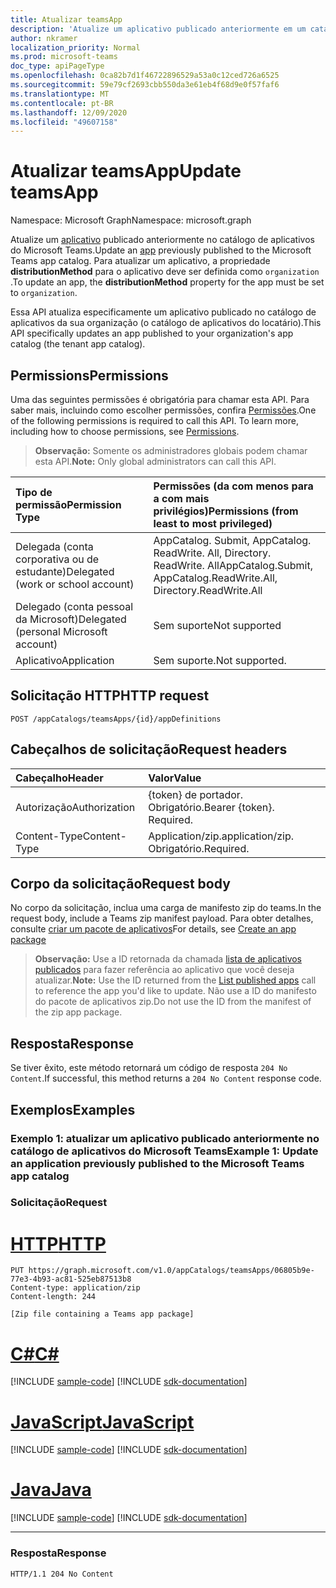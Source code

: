 ```yaml
---
title: Atualizar teamsApp
description: 'Atualize um aplicativo publicado anteriormente em um catálogo de aplicativos do teams. '
author: nkramer
localization_priority: Normal
ms.prod: microsoft-teams
doc_type: apiPageType
ms.openlocfilehash: 0ca82b7d1f46722896529a53a0c12ced726a6525
ms.sourcegitcommit: 59e79cf2693cbb550da3e61eb4f68d9e0f57faf6
ms.translationtype: MT
ms.contentlocale: pt-BR
ms.lasthandoff: 12/09/2020
ms.locfileid: "49607158"
---
```

# <a name="update-teamsapp"></a><span data-ttu-id="082a6-103">Atualizar teamsApp</span><span class="sxs-lookup"><span data-stu-id="082a6-103">Update teamsApp</span></span>

<span data-ttu-id="082a6-104">Namespace: Microsoft Graph</span><span class="sxs-lookup"><span data-stu-id="082a6-104">Namespace: microsoft.graph</span></span>

<span data-ttu-id="082a6-105">Atualize um [aplicativo](../resources/teamsapp.md) publicado anteriormente no catálogo de aplicativos do Microsoft Teams.</span><span class="sxs-lookup"><span data-stu-id="082a6-105">Update an [app](../resources/teamsapp.md) previously published to the Microsoft Teams app catalog.</span></span> <span data-ttu-id="082a6-106">Para atualizar um aplicativo, a propriedade **distributionMethod** para o aplicativo deve ser definida como `organization` .</span><span class="sxs-lookup"><span data-stu-id="082a6-106">To update an app, the **distributionMethod** property for the app must be set to `organization`.</span></span>

<span data-ttu-id="082a6-107">Essa API atualiza especificamente um aplicativo publicado no catálogo de aplicativos da sua organização (o catálogo de aplicativos do locatário).</span><span class="sxs-lookup"><span data-stu-id="082a6-107">This API specifically updates an app published to your organization's app catalog (the tenant app catalog).</span></span>

## <a name="permissions"></a><span data-ttu-id="082a6-108">Permissions</span><span class="sxs-lookup"><span data-stu-id="082a6-108">Permissions</span></span>

<span data-ttu-id="082a6-p102">Uma das seguintes permissões é obrigatória para chamar esta API. Para saber mais, incluindo como escolher permissões, confira [Permissões](/graph/permissions-reference).</span><span class="sxs-lookup"><span data-stu-id="082a6-p102">One of the following permissions is required to call this API. To learn more, including how to choose permissions, see [Permissions](/graph/permissions-reference).</span></span>

><span data-ttu-id="082a6-111">**Observação:** Somente os administradores globais podem chamar esta API.</span><span class="sxs-lookup"><span data-stu-id="082a6-111">**Note:** Only global administrators can call this API.</span></span>

| <span data-ttu-id="082a6-112">Tipo de permissão</span><span class="sxs-lookup"><span data-stu-id="082a6-112">Permission Type</span></span>                        | <span data-ttu-id="082a6-113">Permissões (da com menos para a com mais privilégios)</span><span class="sxs-lookup"><span data-stu-id="082a6-113">Permissions (from least to most privileged)</span></span>|
|:----------------------------------     |:-------------|
| <span data-ttu-id="082a6-114">Delegada (conta corporativa ou de estudante)</span><span class="sxs-lookup"><span data-stu-id="082a6-114">Delegated (work or school account)</span></span>     | <span data-ttu-id="082a6-115">AppCatalog. Submit, AppCatalog. ReadWrite. All, Directory. ReadWrite. All</span><span class="sxs-lookup"><span data-stu-id="082a6-115">AppCatalog.Submit, AppCatalog.ReadWrite.All, Directory.ReadWrite.All</span></span> |
| <span data-ttu-id="082a6-116">Delegado (conta pessoal da Microsoft)</span><span class="sxs-lookup"><span data-stu-id="082a6-116">Delegated (personal Microsoft account)</span></span> | <span data-ttu-id="082a6-117">Sem suporte</span><span class="sxs-lookup"><span data-stu-id="082a6-117">Not supported</span></span>|
| <span data-ttu-id="082a6-118">Aplicativo</span><span class="sxs-lookup"><span data-stu-id="082a6-118">Application</span></span>                            | <span data-ttu-id="082a6-119">Sem suporte.</span><span class="sxs-lookup"><span data-stu-id="082a6-119">Not supported.</span></span> |

## <a name="http-request"></a><span data-ttu-id="082a6-120">Solicitação HTTP</span><span class="sxs-lookup"><span data-stu-id="082a6-120">HTTP request</span></span>

<!-- { "blockType": "ignored" } -->

```http
POST /appCatalogs/teamsApps/{id}/appDefinitions
```

## <a name="request-headers"></a><span data-ttu-id="082a6-121">Cabeçalhos de solicitação</span><span class="sxs-lookup"><span data-stu-id="082a6-121">Request headers</span></span>

| <span data-ttu-id="082a6-122">Cabeçalho</span><span class="sxs-lookup"><span data-stu-id="082a6-122">Header</span></span>        | <span data-ttu-id="082a6-123">Valor</span><span class="sxs-lookup"><span data-stu-id="082a6-123">Value</span></span>           |
|:--------------|:--------------  |
| <span data-ttu-id="082a6-124">Autorização</span><span class="sxs-lookup"><span data-stu-id="082a6-124">Authorization</span></span> | <span data-ttu-id="082a6-p103">{token} de portador. Obrigatório.</span><span class="sxs-lookup"><span data-stu-id="082a6-p103">Bearer {token}. Required.</span></span>  |
| <span data-ttu-id="082a6-127">Content-Type</span><span class="sxs-lookup"><span data-stu-id="082a6-127">Content-Type</span></span>  | <span data-ttu-id="082a6-128">Application/zip.</span><span class="sxs-lookup"><span data-stu-id="082a6-128">application/zip.</span></span> <span data-ttu-id="082a6-129">Obrigatório.</span><span class="sxs-lookup"><span data-stu-id="082a6-129">Required.</span></span> |

## <a name="request-body"></a><span data-ttu-id="082a6-130">Corpo da solicitação</span><span class="sxs-lookup"><span data-stu-id="082a6-130">Request body</span></span>

<span data-ttu-id="082a6-131">No corpo da solicitação, inclua uma carga de manifesto zip do teams.</span><span class="sxs-lookup"><span data-stu-id="082a6-131">In the request body, include a Teams zip manifest payload.</span></span> <span data-ttu-id="082a6-132">Para obter detalhes, consulte [criar um pacote de aplicativos](/microsoftteams/platform/concepts/apps/apps-package)</span><span class="sxs-lookup"><span data-stu-id="082a6-132">For details, see [Create an app package](/microsoftteams/platform/concepts/apps/apps-package)</span></span>

><span data-ttu-id="082a6-133">**Observação:** Use a ID retornada da chamada [lista de aplicativos publicados](./appcatalogs-list-teamsapps.md) para fazer referência ao aplicativo que você deseja atualizar.</span><span class="sxs-lookup"><span data-stu-id="082a6-133">**Note:** Use the ID returned from the [List published apps](./appcatalogs-list-teamsapps.md) call to reference the app you'd like to update.</span></span> <span data-ttu-id="082a6-134">Não use a ID do manifesto do pacote de aplicativos zip.</span><span class="sxs-lookup"><span data-stu-id="082a6-134">Do not use the ID from the manifest of the zip app package.</span></span>

## <a name="response"></a><span data-ttu-id="082a6-135">Resposta</span><span class="sxs-lookup"><span data-stu-id="082a6-135">Response</span></span>

<span data-ttu-id="082a6-136">Se tiver êxito, este método retornará um código de resposta `204 No Content`.</span><span class="sxs-lookup"><span data-stu-id="082a6-136">If successful, this method returns a `204 No Content` response code.</span></span>

## <a name="examples"></a><span data-ttu-id="082a6-137">Exemplos</span><span class="sxs-lookup"><span data-stu-id="082a6-137">Examples</span></span>

### <a name="example-1-update-an-application-previously-published-to-the-microsoft-teams-app-catalog"></a><span data-ttu-id="082a6-138">Exemplo 1: atualizar um aplicativo publicado anteriormente no catálogo de aplicativos do Microsoft Teams</span><span class="sxs-lookup"><span data-stu-id="082a6-138">Example 1: Update an application previously published to the Microsoft Teams app catalog</span></span>

### <a name="request"></a><span data-ttu-id="082a6-139">Solicitação</span><span class="sxs-lookup"><span data-stu-id="082a6-139">Request</span></span>

<!-- markdownlint-disable MD034 -->

# <a name="http"></a>[<span data-ttu-id="082a6-140">HTTP</span><span class="sxs-lookup"><span data-stu-id="082a6-140">HTTP</span></span>](#tab/http)
<!-- {
  "blockType": "request",
  "name": "update_teamsapp"
}-->

```http
PUT https://graph.microsoft.com/v1.0/appCatalogs/teamsApps/06805b9e-77e3-4b93-ac81-525eb87513b8
Content-type: application/zip
Content-length: 244

[Zip file containing a Teams app package]
```
# <a name="c"></a>[<span data-ttu-id="082a6-141">C#</span><span class="sxs-lookup"><span data-stu-id="082a6-141">C#</span></span>](#tab/csharp)
[!INCLUDE [sample-code](../includes/snippets/csharp/update-teamsapp-csharp-snippets.md)]
[!INCLUDE [sdk-documentation](../includes/snippets/snippets-sdk-documentation-link.md)]

# <a name="javascript"></a>[<span data-ttu-id="082a6-142">JavaScript</span><span class="sxs-lookup"><span data-stu-id="082a6-142">JavaScript</span></span>](#tab/javascript)
[!INCLUDE [sample-code](../includes/snippets/javascript/update-teamsapp-javascript-snippets.md)]
[!INCLUDE [sdk-documentation](../includes/snippets/snippets-sdk-documentation-link.md)]

# <a name="java"></a>[<span data-ttu-id="082a6-143">Java</span><span class="sxs-lookup"><span data-stu-id="082a6-143">Java</span></span>](#tab/java)
[!INCLUDE [sample-code](../includes/snippets/java/update-teamsapp-java-snippets.md)]
[!INCLUDE [sdk-documentation](../includes/snippets/snippets-sdk-documentation-link.md)]

---


<!-- markdownlint-disable MD024 -->

### <a name="response"></a><span data-ttu-id="082a6-144">Resposta</span><span class="sxs-lookup"><span data-stu-id="082a6-144">Response</span></span>

<!-- {
  "blockType": "response",
  "@odata.type": "microsoft.graph.teamsApp",
  "truncated": true
} -->

```http
HTTP/1.1 204 No Content
```
